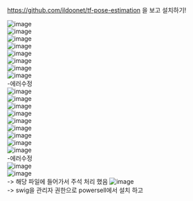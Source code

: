 https://github.com/ildoonet/tf-pose-estimation 을 보고 설치하기!  

![image](https://user-images.githubusercontent.com/56099627/75567025-23c51680-5a94-11ea-9a4e-1cc584f74771.png)  
![image](https://user-images.githubusercontent.com/56099627/75567086-49eab680-5a94-11ea-97cf-1dcc5376972b.png)  
![image](https://user-images.githubusercontent.com/56099627/75567157-65ee5800-5a94-11ea-94ac-cc57c07c2841.png)  
![image](https://user-images.githubusercontent.com/56099627/75567217-7b638200-5a94-11ea-94a4-0200627c0c02.png)  
![image](https://user-images.githubusercontent.com/56099627/75567267-93d39c80-5a94-11ea-93c6-393f70965aca.png)  
![image](https://user-images.githubusercontent.com/56099627/75567325-b1086b00-5a94-11ea-8358-78f8a8a34bd2.png)  
![image](https://user-images.githubusercontent.com/56099627/75567385-caa9b280-5a94-11ea-98c4-d7418abe2a5f.png)  
![image](https://user-images.githubusercontent.com/56099627/75567449-e614bd80-5a94-11ea-8e55-256baa5d6e93.png)  
-에러수정    
![image](https://user-images.githubusercontent.com/56099627/75607031-50316f00-5b36-11ea-9a28-455bfb0936b4.png)  
![image](https://user-images.githubusercontent.com/56099627/75607046-78b96900-5b36-11ea-9a65-e23e125b26a0.png)  
![image](https://user-images.githubusercontent.com/56099627/75607065-a7374400-5b36-11ea-8cb2-d48554189aca.png)  
![image](https://user-images.githubusercontent.com/56099627/75607083-c59d3f80-5b36-11ea-8329-e1fc145c1dbe.png)  
![image](https://user-images.githubusercontent.com/56099627/75607096-dbab0000-5b36-11ea-90b5-0908eeed7015.png)  
![image](https://user-images.githubusercontent.com/56099627/75607113-19a82400-5b37-11ea-8ce9-32cf776334f4.png)  
![image](https://user-images.githubusercontent.com/56099627/75607130-3f352d80-5b37-11ea-83c3-f76a69b3bb74.png)  
![image](https://user-images.githubusercontent.com/56099627/75607138-5411c100-5b37-11ea-86ff-db8d69738560.png)  
![image](https://user-images.githubusercontent.com/56099627/75607150-6db30880-5b37-11ea-9be6-e097fc0da948.png)  
-에러수정  
![image](https://user-images.githubusercontent.com/56099627/75608132-29783600-5b40-11ea-8943-09a8eb2621cd.png)  
![image](https://user-images.githubusercontent.com/56099627/75610291-58e46e00-5b53-11ea-875f-01ddea8dd2fd.png)  
-> 해당 파일에 들어가서 주석 처리 했음
![image](https://user-images.githubusercontent.com/56099627/75610306-79acc380-5b53-11ea-87ed-9106088d07c7.png)  
-> swig을 관리자 권한으로 powersell에서 설치 하고 
